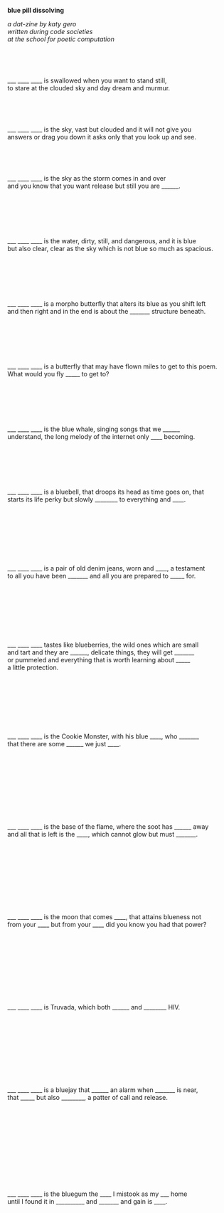**blue pill dissolving**

*a dat-zine by katy gero  
written during code societies  
at the school for poetic computation*

&nbsp;

&nbsp;


___ ____ ____ is swallowed when you want to stand still,  
to stare at the clouded sky and day dream and murmur.

&nbsp;

&nbsp;

___ ____ ____ is the sky, vast but clouded and it will not give you   
answers or drag you down it asks only that you look up and see.

&nbsp;

&nbsp;

___ ____ ____ is the sky as the storm comes in and over  
and you know that you want release but still you are ______.

&nbsp;

&nbsp;

&nbsp;

___ ____ ____ is the water, dirty, still, and dangerous, and it is blue   
but also clear, clear as the sky which is not blue so much as spacious.

&nbsp;

&nbsp;

&nbsp;

___ ____ ____ is a morpho butterfly that alters its blue as you shift left  
and then right and in the end is about the _______ structure beneath. 

&nbsp;

&nbsp;

&nbsp;

___ ____ ____ is a butterfly that may have flown miles to get to this poem.  
What would you fly _____ to get to?

&nbsp;

&nbsp;

&nbsp;

___ ____ ____ is the blue whale, singing songs that we ______  
understand, the long melody of the internet only ____ becoming.

&nbsp;

&nbsp;

&nbsp;

___ ____ ____ is a bluebell, that droops its head as time goes on, that  
starts its life perky but slowly ________ to everything and ____.

&nbsp;

&nbsp;

&nbsp;

&nbsp;

___ ____ ____ is a pair of old denim jeans, worn and ____, a testament  
to all you have been _______ and all you are prepared to _____ for. 

&nbsp;

&nbsp;

&nbsp;

&nbsp;

___ ____ ____ tastes like blueberries, the wild ones which are small  
and tart and they are ______, delicate things, they will get _______  
or pummeled and everything that is worth learning about _____  
a little protection.

&nbsp;

&nbsp;

&nbsp;

&nbsp;

___ ____ ____ is the Cookie Monster, with his blue ____, who _______  
that there are some ______ we just ____.

&nbsp;

&nbsp;

&nbsp;

&nbsp;

&nbsp;

___ ____ ____ is the base of the flame, where the soot has ______ away  
and all that is left is the ____, which cannot glow but must _______.

&nbsp;

&nbsp;

&nbsp;

&nbsp;

&nbsp;

___ ____ ____ is the moon that comes ____, that attains blueness not  
from your ____ but from your ____ did you know you had that power?

&nbsp;

&nbsp;

&nbsp;

&nbsp;

&nbsp;

___ ____ ____ is Truvada, which both ______ and ________ HIV.

&nbsp;

&nbsp;

&nbsp;

&nbsp;

&nbsp;

___ ____ ____ is a bluejay that ______ an alarm when _______ is near,  
that _____ but also ________, a patter of call and release. 


&nbsp;

&nbsp;

&nbsp;

&nbsp;

&nbsp;

&nbsp;

___ ____ ____ is the bluegum the ____ I mistook as my ___ home  
until I found it in __________ and _______ and gain is ____. 

&nbsp;

&nbsp;

&nbsp;

&nbsp;

&nbsp;

&nbsp;
